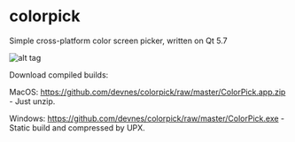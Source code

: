 # colorpick
Simple cross-platform color screen picker, written on Qt 5.7


![alt tag](http://i.shotnes.com/u/1/1116/screenshot_23720.png)


Download compiled builds:

MacOS: https://github.com/devnes/colorpick/raw/master/ColorPick.app.zip - Just unzip.

Windows: https://github.com/devnes/colorpick/raw/master/ColorPick.exe - Static build and compressed by UPX.
